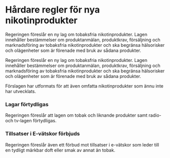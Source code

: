 # Hårdare regler för nya nikotinprodukter

Regeringen föreslår en ny lag om tobaksfria nikotinprodukter. Lagen innehåller bestämmelser om produktanmälan, produktkrav, försäljning och marknadsföring av tobaksfria nikotinprodukter och ska begränsa hälsorisker och olägenheter som är förenade med bruk av sådana produkter.

Regeringen föreslår en ny lag om tobaksfria nikotinprodukter. Lagen innehåller bestämmelser om produktanmälan, produktkrav, försäljning och marknadsföring av tobaksfria nikotinprodukter och ska begränsa hälsorisker och olägenheter som är förenade med bruk av sådana produkter.

Förslagen har utformats för att även omfatta nikotinprodukter som ännu inte har utvecklats.

### Lagar förtydligas

Regeringen föreslår att lagen om tobak och liknande produkter samt radio- och tv-lagen förtydligas.

### Tillsatser i E-vätskor förbjuds

Regeringen föreslår även ett förbud mot tillsatser i e-vätskor som leder till en tydligt märkbar doft eller smak av annat än tobak.
